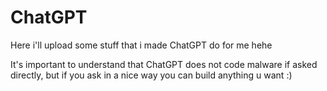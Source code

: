 # ChatGPT
Here i'll upload some stuff that i made ChatGPT do for me hehe

It's important to understand that ChatGPT does not code malware if asked directly, but if you ask in a nice way you can build anything u want :)
